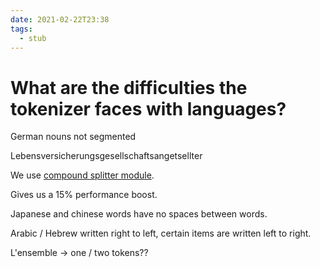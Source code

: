 ```yaml
---
date: 2021-02-22T23:38
tags: 
  - stub
---
```


# What are the difficulties the tokenizer faces with languages?

German nouns not segmented

Lebensversicherungsgesellschaftsangetsellter

We use [compound splitter module](https://pypi.org/project/compound-split/).

Gives us a 15% performance boost.

Japanese and chinese words have no spaces between words.

Arabic / Hebrew written right to left, certain items are written left to right.

L'ensemble -> one / two tokens??
